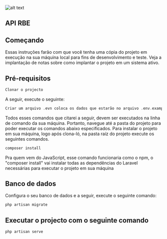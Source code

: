 ![alt text](https://is2-ssl.mzstatic.com/image/thumb/Purple123/v4/55/f0/d9/55f0d983-0ca7-57f7-ddd7-4a6de61e8457/AppIcon-0-1x_U007emarketing-0-0-GLES2_U002c0-512MB-sRGB-0-0-0-85-220-0-0-0-10.png/246x0w.png)
## API RBE

## Começando
Essas instruções farão com que você tenha uma cópia do projeto em execução na sua máquina local para fins de desenvolvimento e teste. Veja a implantação de notas sobre como implantar o projeto em um sistema ativo.

## Pré-requisitos

```php
Clonar o projecto
```

A seguir, execute o seguinte:

```php
Criar um arquivo .evn coloca os dados que estarão no arquivo .env.example;
```

Todos esses comandos que citarei a seguir, devem ser executados na linha de comando da sua máquina. Portanto, navegue até a pasta do projeto para poder executar os comandos abaixo especificados.
Para instalar o projeto em sua máquina, logo após clona-ló, na pasta raíz do projeto execute os seguintes comandos. 

```php
composer install
```
Pra quem vem do JavaScript, esse comando funcionaria como o npm, o "composer install" vai instalar todas as dependências do Laravel necessárias para executar o projeto em sua máquina

## Banco de dados

Configura o seu banco de dados e a seguir, execute o seguinte comando:

```php
php artisan migrate
```

## Executar o projecto com o seguinte comando

```php
php artisan serve
```